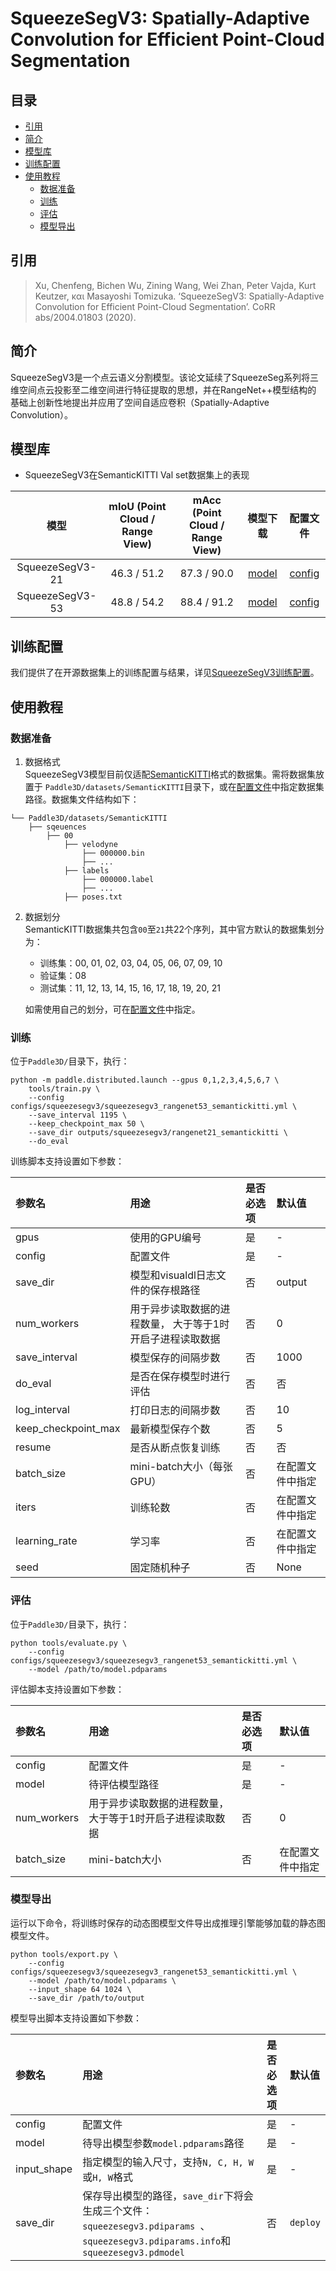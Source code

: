 # SqueezeSegV3: Spatially-Adaptive Convolution for Efficient Point-Cloud Segmentation

## 目录
* [引用](#h2-id1h2)
* [简介](#h2-id2h2)
* [模型库](#h2-id3h2)
* [训练配置](#h2-id4h2)
* [使用教程](#h2-id5h2)
  * [数据准备](#h3-id51h3)
  * [训练](#h3-id52h3)
  * [评估](#h3-id53h3)
  * [模型导出](#h3-id54h3)

## <h2 id="1">引用</h2>

> Xu, Chenfeng, Bichen Wu, Zining Wang, Wei Zhan, Peter Vajda, Kurt Keutzer, και Masayoshi Tomizuka. ‘SqueezeSegV3: Spatially-Adaptive Convolution for Efficient Point-Cloud Segmentation’. CoRR abs/2004.01803 (2020).

## <h2 id="2">简介</h2>
SqueezeSegV3是一个点云语义分割模型。该论文延续了SqueezeSeg系列将三维空间点云投影至二维空间进行特征提取的思想，并在RangeNet++模型结构的
基础上创新性地提出并应用了空间自适应卷积（Spatially-Adaptive Convolution）。

## <h2 id="3">模型库</h2>
- SqueezeSegV3在SemanticKITTI Val set数据集上的表现

|       模型        | mIoU (Point Cloud / Range View) | mAcc (Point Cloud / Range View) |   模型下载    |                                       配置文件                                        |
|:---------------:|:-------------------------------:|:-------------------------------:|:---------:|:---------------------------------------------------------------------------------:|
| SqueezeSegV3-21 |           46.3 / 51.2           |           87.3 / 90.0           | [model]() | [config](../../../configs/squeezesegv3/squeezesegv3_rangenet21_semantickitti.yml) |
| SqueezeSegV3-53 |           48.8 / 54.2           |           88.4 / 91.2           | [model]() | [config](../../../configs/squeezesegv3/squeezesegv3_rangenet53_semantickitti.yml) |

## <h2 id="4">训练配置</h2>
我们提供了在开源数据集上的训练配置与结果，详见[SqueezeSegV3训练配置](../../../configs/squeezesegv3)。

## <h2 id="5">使用教程</h2>

### <h3 id="51">数据准备</h3>
1. 数据格式  
SqueezeSegV3模型目前仅适配[SemanticKITTI](http://semantic-kitti.org/dataset.html)格式的数据集。需将数据集放置于
`Paddle3D/datasets/SemanticKITTI`目录下，或在[配置文件](../../../configs/_base_/semantickitti.yml)中指定数据集路径。数据集文件结构如下：  
```
└── Paddle3D/datasets/SemanticKITTI
    ├── sqeuences
        ├── 00
            ├── velodyne
                ├── 000000.bin
                ├── ...
            ├── labels
                ├── 000000.label
                ├── ...
            ├── poses.txt
```

2. 数据划分  
SemanticKITTI数据集共包含`00`至`21`共22个序列，其中官方默认的数据集划分为：
   - 训练集：00, 01, 02, 03, 04, 05, 06, 07, 09, 10
   - 验证集：08
   - 测试集：11, 12, 13, 14, 15, 16, 17, 18, 19, 20, 21  

    如需使用自己的划分，可在[配置文件](../../../configs/_base_/semantickitti.yml)中指定。

### <h3 id="52">训练</h3>
位于`Paddle3D/`目录下，执行：
```shell
python -m paddle.distributed.launch --gpus 0,1,2,3,4,5,6,7 \
    tools/train.py \
    --config configs/squeezesegv3/squeezesegv3_rangenet53_semantickitti.yml \
    --save_interval 1195 \
    --keep_checkpoint_max 50 \
    --save_dir outputs/squeezesegv3/rangenet21_semantickitti \
    --do_eval
```

训练脚本支持设置如下参数：

| 参数名                 | 用途                             | 是否必选项 | 默认值      |
|:--------------------|:-------------------------------|:------|:---------|
| gpus                | 使用的GPU编号                       | 是     | -        |
| config              | 配置文件                           | 是     | -        |
| save_dir            | 模型和visualdl日志文件的保存根路径          | 否     | output   |
| num_workers         | 用于异步读取数据的进程数量， 大于等于1时开启子进程读取数据 | 否     | 0        |
| save_interval       | 模型保存的间隔步数                      | 否     | 1000     |
| do_eval             | 是否在保存模型时进行评估                   | 否     | 否        |
| log_interval        | 打印日志的间隔步数                      | 否     | 10       |
| keep_checkpoint_max | 最新模型保存个数                       | 否     | 5        |
| resume              | 是否从断点恢复训练                      | 否     | 否        |
| batch_size          | mini-batch大小（每张GPU）            | 否     | 在配置文件中指定 |
| iters               | 训练轮数                           | 否     | 在配置文件中指定 |
| learning_rate       | 学习率                            | 否     | 在配置文件中指定 |
| seed                | 固定随机种子                         | 否     | None     |

### <h3 id="53">评估</h3>
位于`Paddle3D/`目录下，执行：
```shell
python tools/evaluate.py \
    --config configs/squeezesegv3/squeezesegv3_rangenet53_semantickitti.yml \
    --model /path/to/model.pdparams
```

评估脚本支持设置如下参数：

| 参数名                 | 用途                             | 是否必选项 | 默认值      |
|:--------------------|:-------------------------------|:------|:---------|
| config              | 配置文件                           | 是     | -        |
| model               | 待评估模型路径                        | 是     | -        |
| num_workers         | 用于异步读取数据的进程数量， 大于等于1时开启子进程读取数据 | 否     | 0        |
| batch_size          | mini-batch大小                   | 否     | 在配置文件中指定 |


### <h3 id="54">模型导出</h3>

运行以下命令，将训练时保存的动态图模型文件导出成推理引擎能够加载的静态图模型文件。

```shell
python tools/export.py \
    --config configs/squeezesegv3/squeezesegv3_rangenet53_semantickitti.yml \
    --model /path/to/model.pdparams \
    --input_shape 64 1024 \
    --save_dir /path/to/output
```

模型导出脚本支持设置如下参数：

| 参数名         | 用途                                                                                                           | 是否必选项 | 默认值      |
|:------------|:-------------------------------------------------------------------------------------------------------------|:------|:---------|
| config      | 配置文件                                                                                                         | 是     | -        |
| model       | 待导出模型参数`model.pdparams`路径                                                                                    | 是     | -        |
| input_shape | 指定模型的输入尺寸，支持`N, C, H, W`或`H, W`格式                                                                            | 是     | -        |
| save_dir    | 保存导出模型的路径，`save_dir`下将会生成三个文件：`squeezesegv3.pdiparams `、`squeezesegv3.pdiparams.info`和`squeezesegv3.pdmodel` | 否     | `deploy` |
